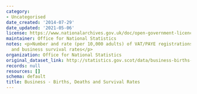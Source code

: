 ```yaml
---
category:
- Uncategorised
date_created: '2014-07-29'
date_updated: '2021-05-06'
license: https://www.nationalarchives.gov.uk/doc/open-government-licence/version/3/
maintainer: Office for National Statistics
notes: <p>Number and rate (per 10,000 adults) of VAT/PAYE registrations, de-registrations
  and business survival rates</p>
organization: Office for National Statistics
original_dataset_link: http://statistics.gov.scot/data/business-births-deaths-and-survival-rates
records: null
resources: []
schema: default
title: Business - Births, Deaths and Survival Rates
---
```

